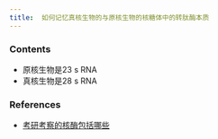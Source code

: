 ```yaml
---
title:  如何记忆真核生物的与原核生物的核糖体中的转肽酶本质
--- 
```


### Contents
- 原核生物是23 s RNA
- 真核生物是28 s RNA

### References
- [考研考察的核酶包括哪些](/考研考察的核酶包括哪些)
